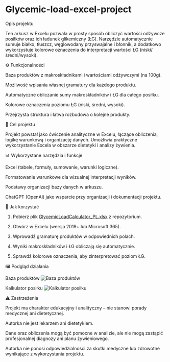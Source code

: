 # Glycemic-load-excel-project
Opis projektu

Ten arkusz w Excelu pozwala w prosty sposób obliczyć wartości odżywcze posiłków oraz ich ładunek glikemiczny (ŁG). Narzędzie automatycznie sumuje białko, tłuszcz, węglowodany przyswajalne i błonnik, a dodatkowo wykorzystuje kolorowe oznaczenia do interpretacji wartości ŁG (niski/średni/wysoki).

⚙️ Funkcjonalności

Baza produktów z makroskładnikami i wartościami odżywczymi (na 100g).

Możliwość wpisania własnej gramatury dla każdego produktu.

Automatyczne obliczanie sumy makroskładników i ŁG dla całego posiłku.

Kolorowe oznaczenia poziomu ŁG (niski, średni, wysoki).

Przejrzysta struktura i łatwa rozbudowa o kolejne produkty.

🎯 Cel projektu

Projekt powstał jako ćwiczenie analityczne w Excelu, łączące obliczenia, logikę warunkową i organizację danych. Umożliwia praktyczne wykorzystanie Excela w obszarze dietetyki i analizy żywienia.

📊 Wykorzystane narzędzia i funkcje

Excel (tabele, formuły, sumowanie, warunki logiczne).

Formatowanie warunkowe dla wizualnej interpretacji wyników.

Podstawy organizacji bazy danych w arkuszu.

ChatGPT (OpenAI) jako wsparcie przy organizacji i dokumentacji projektu.

🚀 Jak korzystać

1. Pobierz plik [GlycemicLoadCalculator_PL.xlsx](Excel/GlycemicLoadCalculator_PL.xlsx)
 z repozytorium.

2. Otwórz w Excelu (wersja 2019+ lub Microsoft 365).
   
3. Wprowadź gramaturę produktów w odpowiednich polach.
   
4. Wyniki makroskładników i ŁG obliczają się automatycznie.
   
5. Sprawdź kolorowe oznaczenia, aby zinterpretować poziom ŁG.

🖼️ Podgląd działania

Baza produktów
![Baza produktów](Screenshots/Baza%20Produktów.png)

Kalkulator posiłku
![Kalkulator posiłku](Screenshots/Kalkulator%20posiłku.png)

⚠️ Zastrzeżenia

Projekt ma charakter edukacyjny i analityczny – nie stanowi porady medycznej ani dietetycznej.

Autorka nie jest lekarzem ani dietetykiem.

Dane oraz obliczenia mogą być pomocne w analizie, ale nie mogą zastąpić profesjonalnej diagnozy ani planu żywieniowego.

Autorka nie ponosi odpowiedzialności za skutki medyczne lub zdrowotne wynikające z wykorzystania projektu.
